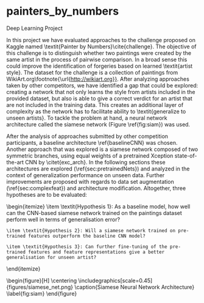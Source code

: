 # painters_by_numbers
Deep Learning Project

In this project we have evaluated approaches to the challenge proposed on Kaggle named \textit{Painter by Numbers}\cite{challenge}. The objective of this challenge is to distinguish whether two paintings were created by the same artist in the process of pairwise comparison. In a broad sense this could improve the identification of forgeries based on learned \textit{artist style}. The dataset for the challenge is a collection of paintings from WikiArt.org\footnote{\url{http://wikiart.org}}. After analyzing approaches taken by other competitors, we have identified a gap that could be explored: creating a network that not only learns the style from artists included in the provided dataset, but also is able to give a correct verdict for an artist that are not included in the training data. This creates an additional layer of complexity as the network has to facilitate ability to \textit{generalize to unseen artists}. To tackle the problem at hand, a neural network architecture called the siamese network (Figure \ref{fig:siam}) was used.

After the analysis of approaches submitted by other competition participants, a baseline architecture \ref{baselineCNN} was chosen. Another approach that was explored is a siamese network composed of two symmetric branches, using equal weights of a pretrained Xception state-of-the-art CNN by \citet{exc_arch}. In the following sections these architectures are explored (\ref{sec:pretrainedNets}) and analyzed in the context of generalization performance on unseen data. Further improvements are proposed with regards to data set augmentation (\ref{sec:complexfeat}) and architecture modification. Altogether, three hypotheses are to be evaluated:

\begin{itemize}
    \item \textit{Hypothesis 1}: As a baseline model, how well can the CNN-based siamese network trained on the paintings dataset perform well in terms of generalisation error?
    
    \item \textit{Hypothesis 2}: Will a siamese network trained on pre-trained features outperform the baseline CNN model? 
    
    \item \textit{Hypothesis 3}: Can further fine-tuning of the pre-trained features and feature representations give a better generalisation for unseen artist?
\end{itemize}

 \begin{figure}[H]
    \centering
    \includegraphics[scale=0.45]{figures/siamese_net.png}
    \caption{Siamese Neural Network Architecture}
    \label{fig:siam}
 \end{figure}
